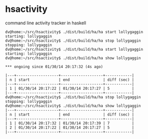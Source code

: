 hsactivity
==========

command line activity tracker in haskell


    dv@home:~/src/hsactivity$ ./dist/build/ha/ha start lollygaggin                                                     
    starting: lollygaggin
    dv@home:~/src/hsactivity$ ./dist/build/ha/ha stop lollygaggin
    stopping: lollygaggin
    dv@home:~/src/hsactivity$ ./dist/build/ha/ha start lollygaggin
    starting: lollygaggin
    dv@home:~/src/hsactivity$ ./dist/build/ha/ha show lollygaggin
    
    *** ongoing since 01/30/14 20:17:32 (4s ago)
    
    |---+-------------------+-------------------+------------|
    | n | start             | end               | diff (sec) |
    |---+-------------------+-------------------+------------|
    | 1 | 01/30/14 20:17:22 | 01/30/14 20:17:27 | 5          |
    |---+-------------------+-------------------+------------|
    dv@home:~/src/hsactivity$ ./dist/build/ha/ha stop lollygaggin
    stopping: lollygaggin
    dv@home:~/src/hsactivity$ ./dist/build/ha/ha show lollygaggin
    |---+-------------------+-------------------+------------|
    | n | start             | end               | diff (sec) |
    |---+-------------------+-------------------+------------|
    | 1 | 01/30/14 20:17:32 | 01/30/14 20:17:39 | 7          |
    | 2 | 01/30/14 20:17:22 | 01/30/14 20:17:27 | 5          |
    |---+-------------------+-------------------+------------|
